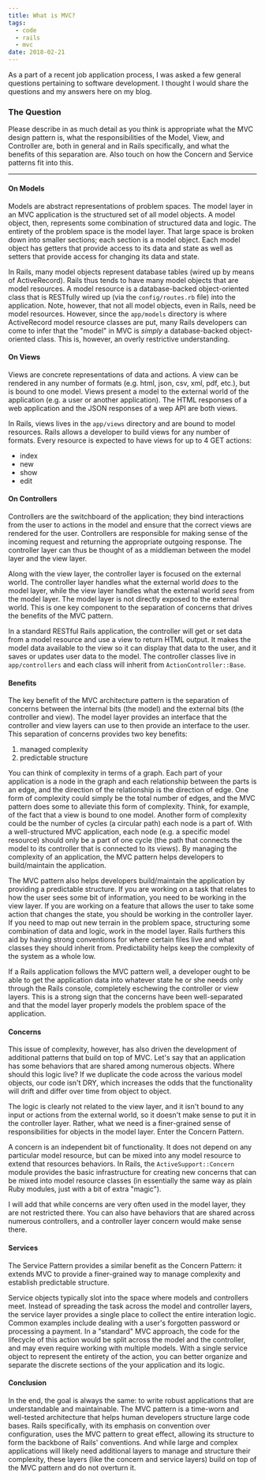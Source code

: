 ```yaml
---
title: What is MVC?
tags:
  - code
  - rails
  - mvc
date: 2018-02-21
---
```


As a part of a recent job application process, I was asked a few general questions pertaining to software development. I thought I would share the questions and my answers here on my blog.

### The Question

Please describe in as much detail as you think is appropriate what the MVC design pattern is, what the responsibilities of the Model, View, and Controller are, both in general and in Rails specifically, and what the benefits of this separation are. Also touch on how the Concern and Service patterns fit into this.

<!--/summary-->

- - -

#### On Models

Models are abstract representations of problem spaces. The model layer in an MVC application is the structured set of all model objects. A model object, then, represents some combination of structured data and logic. The entirety of the problem space is the model layer. That large space is broken down into smaller sections; each section is a model object. Each model object has getters that provide access to its data and state as well as setters that provide access for changing its data and state.

In Rails, many model objects represent database tables (wired up by means of ActiveRecord). Rails thus tends to have many model objects that are model resources. A model resource is a database-backed object-oriented class that is RESTfully wired up (via the `config/routes.rb` file) into the application. Note, however, that not all model objects, even in Rails, need be model resources. However, since the `app/models` directory is where ActiveRecord model resource classes are put, many Rails developers can come to infer that the "model" in MVC is _simply_ a database-backed object-oriented class. This is, however, an overly restrictive understanding.

#### On Views

Views are concrete representations of data and actions. A view can be rendered in any number of formats (e.g. html, json, csv, xml, pdf, etc.), but is bound to one model. Views present a model to the external world of the application (e.g. a user or another application). The HTML responses of a web application and the JSON responses of a wep API are both views.

In Rails, views lives in the `app/views` directory and are bound to model resources. Rails allows a developer to build views for any number of formats. Every resource is expected to have views for up to 4 GET actions:

- index
- new
- show
- edit

#### On Controllers

Controllers are the switchboard of the application; they bind interactions from the user to actions in the model and ensure that the correct views are rendered for the user. Controllers are responsible for making sense of the incoming request and returning the appropriate outgoing response. The controller layer can thus be thought of as a middleman between the model layer and the view layer.

Along with the view layer, the controller layer is focused on the external world. The controller layer handles what the external world _does_ to the model layer, while the view layer handles what the external world _sees_ from the model layer. The model layer is not directly exposed to the external world. This is one key component to the separation of concerns that drives the benefits of the MVC pattern.

In a standard RESTful Rails application, the controller will get or set data from a model resource and use a view to return HTML output. It makes the model data available to the view so it can display that data to the user, and it saves or updates user data to the model. The controller classes live in `app/controllers` and each class will inherit from `ActionController::Base`.

#### Benefits

The key benefit of the MVC architecture pattern is the separation of concerns between the internal bits (the model) and the external bits (the controller and view). The model layer provides an interface that the controller and view layers can use to then provide an interface to the user. This separation of concerns provides two key benefits:

1. managed complexity
2. predictable structure

You can think of complexity in terms of a graph. Each part of your application is a node in the graph and each relationship between the parts is an edge, and the direction of the relationship is the direction of edge. One form of complexity could simply be the total number of edges, and the MVC pattern does some to alleviate this form of complexity. Think, for example, of the fact that a view is bound to one model. Another form of complexity could be the number of cycles (a circular path) each node is a part of. With a well-structured MVC application, each node (e.g. a specific model resource) should only be a part of one cycle (the path that connects the model to its controller that is connected to its views). By managing the complexity of an application, the MVC pattern helps developers to build/maintain the application.

The MVC pattern also helps developers build/maintain the application by providing a predictable structure. If you are working on a task that relates to how the user sees some bit of information, you need to be working in the view layer. If you are working on a feature that allows the user to take some action that changes the state, you should be working in the controller layer. If you need to map out new terrain in the problem space, structuring some combination of data and logic, work in the model layer. Rails furthers this aid by having strong conventions for where certain files live and what classes they should inherit from. Predictability helps keep the complexity of the system as a whole low.

If a Rails application follows the MVC pattern well, a developer ought to be able to get the application data into whatever state he or she needs only through the Rails console, completely eschewing the controller or view layers. This is a strong sign that the concerns have been well-separated and that the model layer properly models the problem space of the application.

#### Concerns

This issue of complexity, however, has also driven the development of additional patterns that build on top of MVC. Let's say that an application has some behaviors that are shared among numerous objects. Where should this logic live? If we duplicate the code across the various model objects, our code isn't DRY, which increases the odds that the functionality will drift and differ over time from object to object.

The logic is clearly not related to the view layer, and it isn't bound to any input or actions from the external world, so it doesn't make sense to put it in the controller layer. Rather, what we need is a finer-grained sense of responsibilities for objects in the model layer. Enter the Concern Pattern.

A concern is an independent bit of functionality. It does not depend on any particular model resource, but can be mixed into any model resource to extend that resources behaviors. In Rails, the `ActiveSupport::Concern` module provides the basic infrastructure for creating new concerns that can be mixed into model resource classes (in essentially the same way as plain Ruby modules, just with a bit of extra "magic").

I will add that while concerns are very often used in the model layer, they are not restricted there. You can also have behaviors that are shared across numerous controllers, and a controller layer concern would make sense there.

#### Services

The Service Pattern provides a similar benefit as the Concern Pattern: it extends MVC to provide a finer-grained way to manage complexity and establish predictable structure.

Service objects typically slot into the space where models and controllers meet. Instead of spreading the task across the model and controller layers, the service layer provides a single place to collect the entire interation logic. Common examples include dealing with a user's forgotten password or processing a payment. In a "standard" MVC approach, the code for the lifecycle of this action would be split across the model and the controller, and may even require working with multiple models. With a single service object to represent the entirety of the action, you can better organize and separate the discrete sections of the your application and its logic.

#### Conclusion

In the end, the goal is always the same: to write robust applications that are understandable and maintainable. The MVC pattern is a time-worn and well-tested architecture that helps human developers structure large code bases. Rails specifically, with its emphasis on convention over configuration, uses the MVC pattern to great effect, allowing its structure to form the backbone of Rails' conventions. And while large and complex applications will likely need additional layers to manage and structure their complexity, these layers (like the concern and service layers) build on top of the MVC pattern and do not overturn it.
